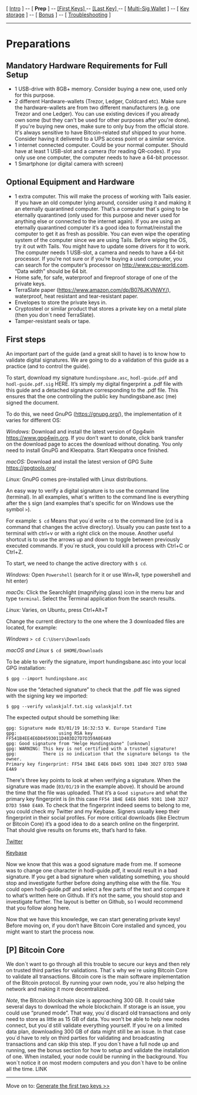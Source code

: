 [ [Intro](README.md) ] -- [ **Prep** ] -- [ [First Keys] ](hodl-guide_20_first-keys.md) -- [ [Last Key] ](hodl-guide_30_last-key.md) -- [ [Multi-Sig Wallet](hodl-guide_40_multi-sig.md) ] -- [ [Key storage](hodl-guide_50_key-storage.md
) ] -- [ [Bonus](hodl-guide_60_bonus.md) ] -- [ [Troubleshooting](hodl-guide_70_troubleshooting.md) ]

-------

# Preparations

## Mandatory Hardware Requirements for Full Setup

*	1 USB-drive with 8GB+ memory. Consider buying a new one, used only for this purpose.
*	2 different Hardware-wallets (Trezor, Ledger, Coldcard etc). Make sure the hardware-wallets are from two different manufacturers (e.g. one Trezor and one Ledger). You can use existing devices if you already own some (but they can't be used for other purposes after you're done). If you're buying new ones, make sure to only buy from the official store. It's always sensitive to have Bitcoin-related stuf shipped to your home. Consider having it delivered to a UPS access point or a similar service.
*	1 internet connected computer. Could be your normal computer. Should have at least 1 USB-slot and a camera (for reading QR-codes). If you only use one computer, the computer needs to have a 64-bit processor.
*	1 Smartphone (or digital camera with screen)

## Optional Equipment and Hardware 

* 1 extra computer. This will make the process of working with Tails easier. If you have an old computer lying around, consider using it and making it an eternally quarantined computer. That’s a computer that´s going to be eternally quarantined (only used for this purpose and never used for anything else or connected to the internet again). If you are using an eternally quarantined computer it’s a good idea to format/reinstall the computer to get it as fresh as possible. You can even wipe the operating system of the computer since we are using Tails. Before wiping the OS, try it out with Tails. You might have to update some drivers for it to work. The computer needs 1 USB-slot, a camera and needs to have a 64-bit processor. If you’re not sure or if you’re buying a used computer, you can search for the computer’s processor on http://www.cpu-world.com. “Data width” should be 64 bit. 
*	Home safe, for safe, waterproof and fireproof storage of one of the private keys.
*	TerraSlate paper (https://www.amazon.com/dp/B076JKVNWY/), waterproof, heat resistant and tear-resistant paper.
*	Envelopes to store the private keys in. 
*	Cryptosteel or similar product that stores a private key on a metal plate (then you don´t need TerraSlate).
*	Tamper-resistant seals or tape.

## First steps

An important part of the guide (and a great skill to have) is to know how to validate digital signatures. We are going to do a validation of this guide as a practice (and to control the guide).

To start, download my signature `hundingsbane.asc`, `hodl-guide.pdf` and `hodl-guide.pdf.sig` HERE. It’s simply my digital fingerprint a .pdf file with this guide and a detached signature corresponding to the .pdf file. This ensures that the one controlling the public key hundingsbane.asc (me) signed the document.   

To do this, we need GnuPG (https://gnupg.org/), the implementation of it varies for different OS:

*Windows:* Download and install the latest version of Gpg4win https://www.gpg4win.org. If you don’t want to donate, click bank transfer on the download page to acces the download without donating. You only need to install GnuPG and Kleopatra. Start Kleopatra once finished. 

*macOS:* Download and install the latest version of GPG Suite https://gpgtools.org/ 

*Linux:* GnuPG comes pre-installed with Linux distributions.

An easy way to verify a digital signature is to use the command line (terminal). 
In all examples, what´s written to the command line is everything after the `$` sign (and examples that's specific for on Windows use the symbol `>`). 

For example: `$ cd` 
Means that you´d write `cd` to the command line (cd is a command that changes the active directory). 
Usually you can paste text to a terminal with ctrl+v or with a right click on the mouse. Another useful shortcut is to use the arrows up and down to toggle between previously executed commands. If you´re stuck, you could kill a process with Ctrl+C or Ctrl+Z. 

To start, we need to change the active directory with `$ cd`. 

*Windows:* Open `Powershell` (search for it or use Win+R, type powershell and hit enter) 

*macOs:* Click the Searchlight (magnifying glass) icon in the menu bar and type `terminal`. Select the Terminal application from the search results. 

*Linux:* Varies, on Ubuntu, press Ctrl+Alt+T 

Change the current directory to the one where the 3 downloaded files are located, for example: 

*Windows* `> cd C:\Users\Downloads` 

*macOS and Linux* `$ cd $HOME/Downloads` 

To be able to verify the signature, import hundingsbane.asc into your local GPG installation: 

`$ gpg --import hundingsbane.asc` 

Now use the “detached signature” to check that the .pdf file was signed with the signing key we imported: 

`$ gpg --verify valaskjalf.txt.sig valaskjalf.txt` 

The expected output should be something like:

```
gpg: Signature made 03/01/19 16:32:53 W. Europe Standard Time
gpg:                using RSA key FF541B4EE4E6D84593011D403D27D7D359A0E4A9
gpg: Good signature from "Helge Hundingsbane" [unknown]
gpg: WARNING: This key is not certified with a trusted signature!
gpg:          There is no indication that the signature belongs to the owner.
Primary key fingerprint: FF54 1B4E E4E6 D845 9301 1D40 3D27 D7D3 59A0 E4A9
```

There's three key points to look at when verifying a signature. When the signature was made (`03/01/19` in the example above). It should be around the time that the file was uploaded. That it’s a `Good signature` and what the primary key fingerprint is (in this case `FF54 1B4E E4E6 D845 9301 1D40 3D27 D7D3 59A0 E4A9`. 
To check that the fingerprint indeed seems to belong to me, you could check my Twitter and my Keybase. Signers usually keep their fingerprint in their social profiles. For more critical downloads (like Electrum or Bitcoin Core) it’s a good idea to do a search online on the fingerprint. That should give results on forums etc, that’s hard to fake. 

[Twitter](https://twitter.com/HelgeHunding)

[Keybase](https://keybase.io/helgehunding)

Now we know that this was a good signature made from me. If someone was to change one character in hodl-guide.pdf, it would result in a bad signature. If you get a bad signature when validating something, you should stop and investigate further before doing anything else with the file. You could open hodl-guide.pdf and select a few parts of the text and compare it to what’s written here on Github. If it’s not the same, you should stop and investigate further. The layout is better on Github, so I would recommend that you follow along here.

Now that we have this knowledge, we can start generating private keys! Before moving on, if you don’t have Bitcoin Core installed and synced, you might want to start the process now.

## [P] Bitcoin Core

We don´t want to go through all this trouble to secure our keys and then rely on trusted third parties for validations. That´s why we´re using Bitcoin Core to validate all transactions. Bitcoin core is the main software implementation of the Bitcoin protocol. By running your own node, you´re also helping the network and making it more decentralized. 

*Note*, the Bitcoin blockchain size is approaching 300 GB. It could take several days to download the whole blockchain. If storage is an issue, you could use “pruned mode”. That way, you´d discard old transactions and only need to store as little as 15 GB of data. You won’t be able to help new nodes connect, but you´d still validate everything yourself. If you´re on a limited data plan, downloading 300 GB of data might still be an issue. In that case you´d have to rely on third parties for validating and broadcasting transactions and can skip this step. If you don´t have a full node up and running, see the bonus section for how to setup and validate the installation of one. When installed, your node could be running in the background. You won´t notice it on most modern computers and you don´t have to be online all the time. LINK

---
Move on to: [Generate the first two keys >>](hodl-guide_20_first-keys.md)
